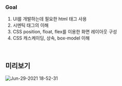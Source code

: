 ### Goal
1. UI를 개발하는데 필요한 html 태그 사용
2. 시멘틱 태그의 이해
3. CSS position, float, flex를 이용한 화면 레이아웃 구성
4. CSS 캐스케이딩, 상속, box-model 이해

<br>

## 미리보기
![Jun-29-2021 18-52-31](https://user-images.githubusercontent.com/38929712/123777572-4d51b480-d90b-11eb-90d6-f17704383b53.gif)
